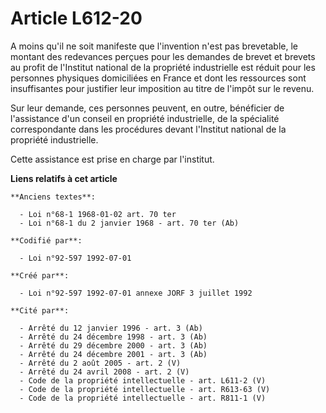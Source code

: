 # Article L612-20

A moins qu'il ne soit manifeste que l'invention n'est pas brevetable, le montant des redevances perçues pour les demandes de
brevet et brevets au profit de l'Institut national de la propriété industrielle est réduit pour les personnes physiques
domiciliées en France et dont les ressources sont insuffisantes pour justifier leur imposition au titre de l'impôt sur le
revenu.

Sur leur demande, ces personnes peuvent, en outre, bénéficier de l'assistance d'un conseil en propriété industrielle, de la
spécialité correspondante dans les procédures devant l'Institut national de la propriété industrielle.

Cette assistance est prise en charge par l'institut.

**Liens relatifs à cet article**

	**Anciens textes**:

	  - Loi n°68-1 1968-01-02 art. 70 ter
	  - Loi n°68-1 du 2 janvier 1968 - art. 70 ter (Ab)

	**Codifié par**:

	  - Loi n°92-597 1992-07-01

	**Créé par**:

	  - Loi n°92-597 1992-07-01 annexe JORF 3 juillet 1992

	**Cité par**:

	  - Arrêté du 12 janvier 1996 - art. 3 (Ab)
	  - Arrêté du 24 décembre 1998 - art. 3 (Ab)
	  - Arrêté du 29 décembre 2000 - art. 3 (Ab)
	  - Arrêté du 24 décembre 2001 - art. 3 (Ab)
	  - Arrêté du 2 août 2005 - art. 2 (V)
	  - Arrêté du 24 avril 2008 - art. 2 (V)
	  - Code de la propriété intellectuelle - art. L611-2 (V)
	  - Code de la propriété intellectuelle - art. R613-63 (V)
	  - Code de la propriété intellectuelle - art. R811-1 (V)
